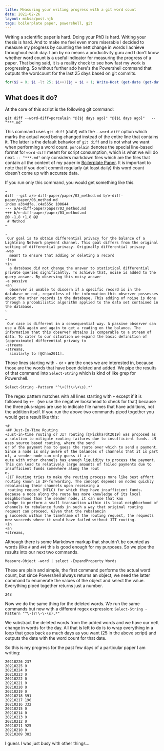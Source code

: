 ```yaml
---
title: Measuring your writing progress with a git word count
date: 2021-02-26
layout: miksa/post.njk
tags: boilerplate paper, powershell, git
---
```


Writing a scientific paper is hard. Doing your PhD is hard. Writing your thesis is hard. And to make me feel even more miserable I decided to measure my progress by counting the nett change in words I achieve throughout each day.
I am by no means a productivity guru and I don't know whether word count is a useful indicator for measuring the progress of a paper. That being said, it is a reality check to see how fast my  work is progressing.
So without further ado here's the Powershell command that outputs the wordcount for the last 25 days based on git commits.

```powershell
for($i = 0; $i -lt 25; $i++){$j = $i + 1; Write-Host (get-date (get-date).addDays(-$i) -UFormat "%Y%m%d") ((git diff --word-diff=porcelain "@{$j days ago}" "@{$i days ago}"   -- "***.md"| Select-String -Pattern "^\+.*" | Measure-Object -word | select -ExpandProperty Words) - (git diff --word-diff=porcelain "@{$j days ago}" "@{$i days ago}"  -- "***.md"| Select-String -Pattern "^-.*" | Measure-Object -word | select -ExpandProperty Words)) }
```
<!-- more -->
## What does it do?

At the core of this script is the following git command:

```
git diff --word-diff=porcelain "@{$j days ago}" "@{$i days ago}"   -- "***.md"
```

This command uses `git diff` (duh!) with the `--word-diff` option which marks the actual word being changed instead of the entire line that contains it. The latter is the default behavior of `git diff` and is not what we want when performing a word count. `porcelain` denotes the special line-based format for `word-diff` meant for script consumption, which is what we will do next. `-- "***.md"` only considers markdown files which are the files that contain all the content of my paper in [Boilerplate Paper](https://github.com/neumannjs/boilerplate-paper). It is important to note that if you don't commit regularly (at least daily) this word count doesn't come up with accurate data.

If you run only this command, you would get something like this.

```
~
diff --git a/e-diff-paper/paper/03_method.md b/e-diff-paper/paper/03_method.md
index a3b4dfe..c4a565c 100644
--- a/e-diff-paper/paper/03_method.md
+++ b/e-diff-paper/paper/03_method.md
@@ -1,8 +1,8 @@
 # Method
~

~
 Our goal is to obtain differential privacy for the balance of a Lightning Network payment channel. This goal differs from the original setting of differential privacy. Originally differential privacy
-was
  meant to ensure that adding or deleting a record
-from
+in
  a database did not change the answer to statistical differential private queries significantly. To achieve that, noise is added to the query answer. By observing this noisy answer 
-a passive
+an
  observer is unable to discern if a specific record is in the database or not, regardless of the information this observer possesses about the other records in the database. This adding of noise is done through a probabilistic algorithm applied to the data set contained in the database.
~
 
~
 Our case is different in a consequential way. A passive observer can use a BDA again and again to get a reading on the balance. The information that this observer obtains is comparable to a stream of data. To cater to our situation we expand the basic definition of (approximate) differential privacy to 
-streams
+streams,
  similarly to [@Chan2011].
```

Those lines starting with `-` or `+` are the ones we are interested in, because those are the words that have been deleted and added. We pipe the results of that command into `Select-String` which is kind of like grep for Powershell.

```
Select-String -Pattern "^\+(?!\+\+\s).*"
```

The regex pattern matches with all lines starting with `+` except if it is followed by `++ ` (we use the negative lookahead to check for that) because the three plus-signs are use to indicate file names that have additions, not the addition itself. If you run the above two commands piped together you would get a result like this:

```
+#
+## Just-In-Time Routing
+Just-in-time routing or JIT routing [@Pickhardt2019] was proposed as a solution to mitigate routing failures due to insufficient funds. LN uses source based routing, where the send 
er of the payment has to guess the route over which to send a payment. Since a node is only aware of the balances of channels that it is part of, a sender node can only guess if a r
oute with other channels has enough liquidity to process the payment. This can lead to relatively large amounts of failed payments due to insufficient funds somewhere along the rout 
e.
+JIT Routing tries to make the routing process more like best effort routing known in IP-forwarding. The concept depends on nodes quickly rebalancing their channels upon receiving a
 routing request (HTLC) for which they have insufficient funds. Because a node along the route has more knowledge of its local neighborhood than the sender node, it can use that kno
wledge to perform a small transaction within its local neighborhood of channels to rebalance funds in such a way that original routing request can proceed. Given that the rebalancin 
g succeeds within the timeframe of the routing request, the requests now succeeds where it would have failed without JIT routing.
+in
+an
+streams,
```

Although there is some Markdown markup that shouldn't be counted as words (like `#` and `##`) this is good enough for my purposes. So we pipe the results into our next two commands.

```
Measure-Object -word | select -ExpandProperty Words
```

These are plain and simple, the first command performs the actual word count, but since Powershell always returns an object, we need the latter command to enumerate the values of the object and select the value. Everything piped together returns just a number.

```
248
```

Now we do the same thing for the deleted words. We run the same commands but now with a different regex expression: `Select-String -Pattern "^\-(?!\-\-\s).*"`

We substract the deleted words from the added words and we have our nett change in words for the day. All that is left to do is to wrap everything in a loop that goes back as much days as you want (25 in the above script) and outputs the date with the word count for that date.

So this is my progress for the past few days of a particular paper I am writing:

```
20210226 237
20210225 0
20210224 0
20210223 0
20210222 0
20210221 0
20210220 0
20210219 0
20210218 591
20210217 190
20210216 332
20210215 0
20210214 0
20210213 0
20210212 0
20210211 925
20210210 0
20210209 382
```

I guess I was just busy with other things...
